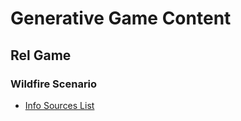 # Generative Game Content

## Rel Game

### Wildfire Scenario

- [Info Sources List](/data/relgame/html/InfoSources.html)
